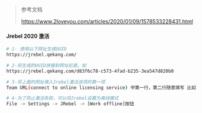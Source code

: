 > 参考文档
>
> https://www.2loveyou.com/articles/2020/01/09/1578533228431.html

#### Jrebel 2020 激活

```bash
# 1- 使用以下网址生成UUID
https://jrebel.qekang.com/

# 2-将生成的UUID拼接到网址后面，如
https://jrebel.qekang.com/d83f6c78-c573-4fad-b235-3ea547d820b0

# 3-将上面的网址填入Jrebel激活选项的第一项
Team URL(connect to online licensing service) 中第一行，第二行随意填写 比如自己的邮箱

# 4-为了防止激活失败，可以将Jrebel设置为离线模式
File -> Settings -> JRebel -> [Work offline]按钮


```


